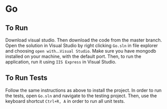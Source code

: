 # Go

## To Run
Download visual studio. Then download the code from the master branch. Open the solution in Visual Studio by right clicking `Go.sln` in file explorer and choosing `open with`...`Visual Studio`. Make sure you have mongodb installed on your machine, with the default port. Then, to run the application, run it using `IIS Express` in Visual Studio.

## To Run Tests
Follow the same instructions as above to install the project. In order to run the tests, open `Go.sln` and navigate to the testing project. Then, use the keyboard shortcut `Ctrl+R, A` in order to run all unit tests.
